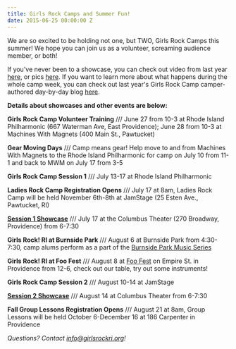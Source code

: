 ```yaml
---
title: Girls Rock Camps and Summer Fun!
date: 2015-06-25 00:00:00 Z
---
```


We are so excited to be holding not one, but TWO, Girls Rock Camps this summer! We hope you can join us as a volunteer, screaming audience member, or both!

If you've never been to a showcase, you can check out video from last year [here](http://bit.ly/1B9qG7a), or pics [here](http://bit.ly/1QPAbKE). If you want to learn more about what happens during the whole camp week, you can check out last year's Girls Rock Camp camper-authored day-by-day blog [here](http://bit.ly/1C1kTvq).

**Details about showcases and other events are below:**

**Girls Rock Camp Volunteer Training** /// June 27 from 10-3 at Rhode Island Philharmonic (667 Waterman Ave, East Providence); June 28 from 10-3 at Machines With Magnets (400 Main St., Pawtucket)

**Gear Moving Days** /// Camp means gear! Help move to and from Machines With Magnets to the Rhode Island Philharmonic for camp on July 10 from 11-1 and back to MWM on July 17 from 3-5

**Girls Rock Camp Session 1** /// July 13-17 at Rhode Island Philharmonic

**Ladies Rock Camp Registration Opens** /// July 17 at 8am, Ladies Rock Camp will be held November 6th-8th at JamStage (25 Esten Ave., Pawtucket, RI)

**[Session 1 Showcase](https://www.facebook.com/events/479113422257529/)** /// July 17 at the Columbus Theater (270 Broadway, Providence) from 6-7:30

**Girls Rock! RI at Burnside Park** /// August 6 at Burnside Park from 4:30-7:30, camp alums perform as a part of the [Burnside Park Music Series](https://www.facebook.com/events/995266750485539/)

**Girls Rock! RI at Foo Fest** /// August 8 at [Foo Fest](https://www.facebook.com/events/1587060318235286/) on Empire St. in Providence from 12-6, check out our table, try out some instruments!

**Girls Rock Camp Session 2** /// August 10-14 at JamStage

**[Session 2 Showcase](https://www.facebook.com/events/1459973014317415/)** /// August 14 at Columbus Theater from 6-7:30

**Fall Group Lessons Registration Opens** /// August 21 at 8am, Group Lessons will be held October 6-December 16 at 186 Carpenter in Providence

_Questions? Contact info@girlsrockri.org!_
